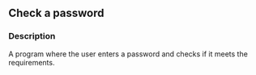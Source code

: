 ## Check a password
### Description
A program where the user enters a password and checks if it meets the requirements.
